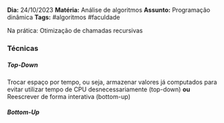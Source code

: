 **Dia:** 24/10/2023 
**Matéria:** Análise de algoritmos
**Assunto:** Programação dinâmica
**Tags:** #algoritmos #faculdade 

Na prática: Otimização de chamadas recursivas

### Técnicas
##### Top-Down
Trocar espaço por tempo, ou seja, armazenar valores já computados para evitar utilizar tempo de CPU desnecessariamente (top-down)
**ou**
Reescrever de forma interativa (bottom-up)

##### Bottom-Up

